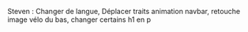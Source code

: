 Steven : Changer de langue, Déplacer traits animation navbar, retouche image vélo du bas, changer certains h1 en p